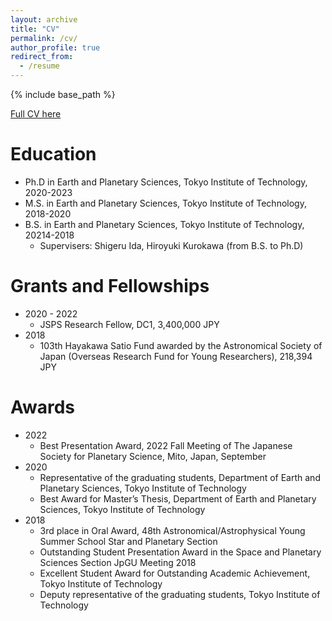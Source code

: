 ```yaml
---
layout: archive
title: "CV"
permalink: /cv/
author_profile: true
redirect_from:
  - /resume
---
```


{% include base_path %}
<div class="wordwrap"><a href="https://docs.google.com/document/d/1TAG3oUcoeZ7Dyqj5986lEaIxrNxtyLrdcGQYeUXQBgc/edit?tab=t.0
">Full CV here</a></div>


Education
======
* Ph.D in Earth and Planetary Sciences, Tokyo Institute of Technology, 2020-2023
* M.S. in Earth and Planetary Sciences, Tokyo Institute of Technology, 2018-2020
* B.S. in Earth and Planetary Sciences, Tokyo Institute of Technology, 20214-2018
  * Supervisers: Shigeru Ida, Hiroyuki Kurokawa (from B.S. to Ph.D)
  
Grants and Fellowships
======
* 2020 - 2022
  * JSPS Research Fellow, DC1, 3,400,000 JPY
* 2018
  * 103th Hayakawa Satio Fund awarded by the Astronomical Society of Japan (Overseas Research Fund for Young Researchers), 218,394 JPY

Awards
======
* 2022
  * Best Presentation Award, 2022 Fall Meeting of The Japanese Society for Planetary Science, Mito, Japan, September
* 2020
  * Representative of the graduating students, Department of Earth and Planetary Sciences, Tokyo Institute of Technology
  * Best Award for Master’s Thesis, Department of Earth and Planetary Sciences, Tokyo Institute of Technology
* 2018
  * 3rd place in Oral Award, 48th Astronomical/Astrophysical Young Summer School Star and Planetary Section
  * Outstanding Student Presentation Award in the Space and Planetary Sciences Section JpGU Meeting 2018
  * Excellent Student Award for Outstanding Academic Achievement, Tokyo Institute of Technology
  * Deputy representative of the graduating students, Tokyo Institute of Technology
